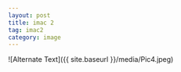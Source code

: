 ```yaml
---
layout: post
title: imac 2
tag: imac2
category: image
---
```


![Alternate Text]({{ site.baseurl }}/media/Pic4.jpeg)
